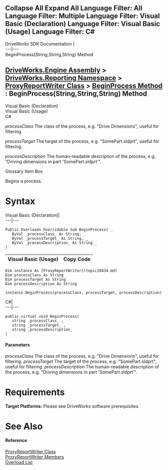 Collapse All Expand All Language Filter: All  Language Filter: Multiple  Language Filter: Visual Basic (Declaration) Language Filter: Visual Basic (Usage) Language Filter: C#  
---  
DriveWorks SDK Documentation  |   
---|---  
BeginProcess(String,String,String) Method   
  
[DriveWorks.Engine Assembly](topic2156.md) > [DriveWorks.Reporting Namespace](topic10334.md) > [ProxyReportWriter Class](topic10434.md) > [BeginProcess Method](topic10443.md) : BeginProcess(String,String,String) Method  
---  
  
Visual Basic (Declaration)    
Visual Basic (Usage)    
C# 

_processClass_
    The class of the process, e.g. "Drive Dimensions", useful for filtering.

_processTarget_
    The target of the process, e.g. "SomePart.sldprt", useful for filtering.

_processDescription_
    The human-readable description of the process, e.g. "Driving dimensions in part 'SomePart.sldprt'".

Glossary Item Box

Begins a process. 

# Syntax

Visual Basic (Declaration)|   
---|---  
      
    
    Public Overloads Overridable Sub BeginProcess( _
       ByVal _processClass_ As String, _
       ByVal _processTarget_ As String, _
       ByVal _processDescription_ As String _
    )   
  
Visual Basic (Usage)| Copy Code  
---|---  
      
    
    Dim instance As [ProxyReportWriter](topic10434.md)
    Dim processClass As String
    Dim processTarget As String
    Dim processDescription As String
     
    instance.BeginProcess(processClass, processTarget, processDescription)  
  
C#|   
---|---  
      
    
    public virtual void BeginProcess( 
       string _processClass_ ,
       string _processTarget_ ,
       string _processDescription_
    )  
  
#### Parameters

 _processClass_
    The class of the process, e.g. "Drive Dimensions", useful for filtering.
_processTarget_
    The target of the process, e.g. "SomePart.sldprt", useful for filtering.
_processDescription_
    The human-readable description of the process, e.g. "Driving dimensions in part 'SomePart.sldprt'".

# Requirements

**Target Platforms:** Please see DriveWorks software prerequisites.

# See Also

#### Reference

[ProxyReportWriter Class](topic10434.md)   
[ProxyReportWriter Members](topic10435.md)   
[Overload List](topic10443.md)


